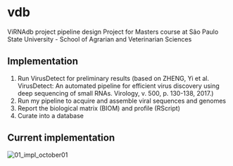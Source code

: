 # vdb

ViRNAdb project pipeline design
Project for Masters course at São Paulo State University - School of Agrarian and Veterinarian Sciences

## Implementation

1. Run VirusDetect for preliminary results (based on ZHENG, Yi et al. VirusDetect: An automated pipeline for efficient virus discovery using deep sequencing of small RNAs. Virology, v. 500, p. 130-138, 2017.)
2. Run my pipeline to acquire and assemble viral sequences and genomes
3. Report the biological matrix (BIOM) and profile (RScript)
4. Curate into a database

## Current implementation

![01_impl_october01](C:\Users\Ruindows7\Documents\ShareX\Screenshots\2018-10\diaw_2018-10-08_15-37-57.png)
